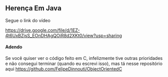 ## Herença Em Java

Segue o link do vídeo

https://drive.google.com/file/d/1EZ-4t6UxBZjsS_EOnDHAgQOiR8d2XKt0/view?usp=sharing








#### Adendo

Se você quiser ver o código feito em C, infelizmente tive outras prioridades e não consegui terminar (quando eu escrevi isso), mas tá nesse repositório aqui
https://github.com/FelipeDinnouti/ObjectOrientedC
